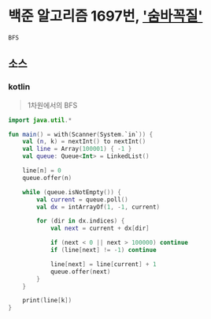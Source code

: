 # 백준 알고리즘 1697번, ['숨바꼭질'](https://www.acmicpc.net/problem/1697)

`BFS`

## 소스

### kotlin

> 1차원에서의 BFS

```kotlin
import java.util.*

fun main() = with(Scanner(System.`in`)) {
    val (n, k) = nextInt() to nextInt()
    val line = Array(100001) { -1 }
    val queue: Queue<Int> = LinkedList()

    line[n] = 0
    queue.offer(n)

    while (queue.isNotEmpty()) {
        val current = queue.poll()
        val dx = intArrayOf(1, -1, current)

        for (dir in dx.indices) {
            val next = current + dx[dir]

            if (next < 0 || next > 100000) continue
            if (line[next] != -1) continue

            line[next] = line[current] + 1
            queue.offer(next)
        }
    }

    print(line[k])
}
```